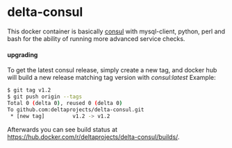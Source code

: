# delta-consul

This docker container is basically [consul](https://hub.docker.com/r/_/consul/) with mysql-client, python, perl and bash for the ability of running more advanced service checks.

#### upgrading

To get the latest consul release, simply create a new tag, and docker hub will build a new release matching tag version with *consul:latest*
Example:

```bash
$ git tag v1.2
$ git push origin --tags
Total 0 (delta 0), reused 0 (delta 0)
To github.com:deltaprojects/delta-consul.git
 * [new tag]         v1.2 -> v1.2
```

Afterwards you can see build status at https://hub.docker.com/r/deltaprojects/delta-consul/builds/.

